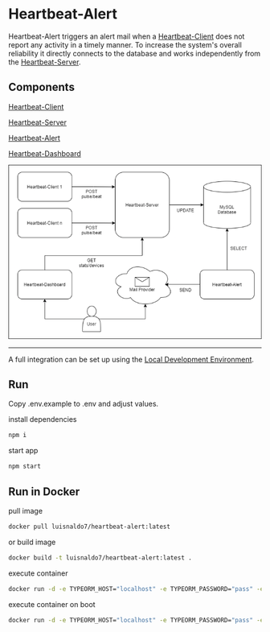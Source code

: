 # Heartbeat-Alert

Heartbeat-Alert triggers an alert mail when a [Heartbeat-Client](https://github.com/LuisNaldo7/heartbeat-client) does not report any activity in a timely manner. To increase the system's overall reliability it directly connects to the database and works independently from the [Heartbeat-Server](https://github.com/LuisNaldo7/heartbeat-server).

## Components

[Heartbeat-Client](https://github.com/LuisNaldo7/heartbeat-client)

[Heartbeat-Server](https://github.com/LuisNaldo7/heartbeat-server)

[Heartbeat-Alert](https://github.com/LuisNaldo7/heartbeat-alert)

[Heartbeat-Dashboard](https://github.com/LuisNaldo7/heartbeat-dashboard)

![Diagram](https://github.com/LuisNaldo7/heartbeat-local-dev-env/blob/main/docs/components.png?raw=true)

---
A full integration can be set up using the [Local Development Environment](https://github.com/LuisNaldo7/heartbeat-local-dev-env).
## Run

Copy .env.example to .env and adjust values.

install dependencies
```bash
npm i
```

start app
```bash
npm start
```
## Run in Docker

pull image
```bash
docker pull luisnaldo7/heartbeat-alert:latest
```

or build image
```bash 
docker build -t luisnaldo7/heartbeat-alert:latest .
```

execute container
```bash 
docker run -d -e TYPEORM_HOST="localhost" -e TYPEORM_PASSWORD="pass" -e DISCORD_ENABLED="true" -e DISCORD_WEBHOOK_CLIENT_ID="123456789012345678" -e DISCORD_WEBHOOK_CLIENT_TOKEN="vg5k_jAR...BKg" --rm --name heartbeat-alert luisnaldo7/heartbeat-alert:latest
```

execute container on boot
```bash 
docker run -d -e TYPEORM_HOST="localhost" -e TYPEORM_PASSWORD="pass" -e DISCORD_ENABLED="true" -e DISCORD_WEBHOOK_CLIENT_ID="123456789012345678" -e DISCORD_WEBHOOK_CLIENT_TOKEN="vg5k_jAR...BKg" --restart always --name heartbeat-alert luisnaldo7/heartbeat-alert:latest
```

